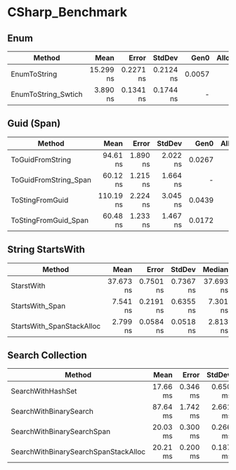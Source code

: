 # CSharp_Benchmark



## Enum 
|                Method |      Mean |     Error |    StdDev |   Gen0 | Allocated |
|---------------------- |----------:|----------:|----------:|-------:|----------:|
|          EnumToString | 15.299 ns | 0.2271 ns | 0.2124 ns | 0.0057 |      24 B |
|   EnumToString_Swtich |  3.890 ns | 0.1341 ns | 0.1744 ns |      - |         - |

## Guid (Span)
|                Method |      Mean |    Error |   StdDev |   Gen0 | Allocated |
|---------------------- |----------:|---------:|---------:|-------:|----------:|
|      ToGuidFromString |  94.61 ns | 1.890 ns | 2.022 ns | 0.0267 |     112 B |
| ToGuidFromString_Span |  60.12 ns | 1.215 ns | 1.664 ns |      - |         - |
|       ToStingFromGuid | 110.19 ns | 2.224 ns | 3.045 ns | 0.0439 |     184 B |
|  ToStingFromGuid_Span |  60.48 ns | 1.233 ns | 1.467 ns | 0.0172 |      72 B |

## String StartsWith
|                    Method |      Mean |     Error |    StdDev |    Median |   Gen0 | Allocated |
|-------------------------- |----------:|----------:|----------:|----------:|-------:|----------:|
|                StarstWith | 37.673 ns | 0.7501 ns | 0.7367 ns | 37.693 ns |      - |         - |
|           StartsWith_Span |  7.541 ns | 0.2191 ns | 0.6355 ns |  7.301 ns | 0.0076 |      32 B |
| StartsWith_SpanStackAlloc |  2.799 ns | 0.0584 ns | 0.0518 ns |  2.813 ns |      - |         - |

## Search Collection<int>
|                               Method |     Mean |    Error |   StdDev |      Gen0 |      Gen1 |      Gen2 | Allocated |
|------------------------------------- |---------:|---------:|---------:|----------:|----------:|----------:|----------:|
|                    SearchWithHashSet | 17.66 ms | 0.346 ms | 0.650 ms | 1375.0000 | 1375.0000 | 1156.2500 |   8.12 MB |
|               SearchWithBinarySearch | 87.64 ms | 1.742 ms | 2.661 ms | 1000.0000 | 1000.0000 |  833.3333 |   6.65 MB |
|           SearchWithBinarySearchSpan | 20.03 ms | 0.300 ms | 0.266 ms |  968.7500 |  843.7500 |  500.0000 |   5.65 MB |
| SearchWithBinarySearchSpanStackAlloc | 20.21 ms | 0.200 ms | 0.187 ms |  968.7500 |  843.7500 |  500.0000 |   5.61 MB |

